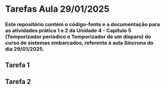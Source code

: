 # Tarefas Aula 29/01/2025

### Este repositório contém o código-fonte e a documentação para as atividades prática 1 e 2 da Unidade 4 - Capítulo 5 (Temporizador periódico e Temporizador de um disparo) do curso de sistemas embarcados, referente à aula Síncrona do dia 29/01/2025.

## Tarefa 1

## Tarefa 2
